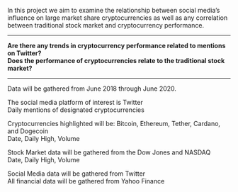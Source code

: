 In this project we aim to examine the relationship between social media’s influence on large market share cryptocurrencies as well as any correlation between traditional stock market and cryptocurrency performance.
***
**Are there any trends in cryptocurrency performance related to mentions on Twitter?  
Does the performance of cryptocurrencies relate to the traditional stock market?**
***
Data will be gathered from June 2018 through June 2020.

The social media platform of interest is Twitter  
Daily mentions of designated cryptocurrencies

Cryptocurrencies highlighted will be: Bitcoin, Ethereum, Tether, Cardano, and Dogecoin  
Date, Daily High, Volume

Stock Market data will be gathered from the Dow Jones and NASDAQ  
Date, Daily High, Volume
	
Social Media data will be gathered from Twitter  
All financial data will be gathered from Yahoo Finance
